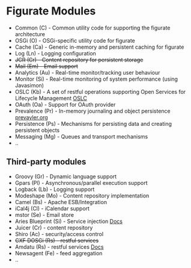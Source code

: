 Figurate Modules
================

* Common (C) - Common utility code for supporting the figurate architecture
* OSGi (O) - OSGi-specific utility code for figurate
* Cache (Ca) - Generic in-memory and persistent caching for figurate
* Log (Ln) - Logging configuration
* ~~JCR (Cr) - Content repository for persistent storage~~
* ~~Mail (Em) - Email support~~
* Analytics (Au) - Real-time monitor/tracking user behaviour
* Monitor (Si) - Real-time monitoring of system performance (using Javasimon)
* OSLC (Kb) - A set of restful operations supporting Open Services for Lifecycle Management [OSLC](http://open-services.net/uploads/resources/OSLC_Primer_-_Learning_the_concepts_of_OSLC.pdf)
* OAuth (Oa) - Support for OAuth provider
* Prevalence (Pr) - In-memory journaling and object persistence [prevayler.org](http://prevayler.org)
* Persistence (Ps) - Mechanisms for persisting data and creating persistent objects
* Messaging (Mg) - Queues and transport mechanisms
* ..

Third-party modules
-------------------

* Groovy (Gr) - Dynamic language support
* Gpars (Pl) - Asynchronous/parallel execution support
* Logback (Lb) - Logging support
* Modeshape (Mo) - Content repository implementation
* Camel (Bs) - Apache ESB/Integration
* iCal4j (Cl) - iCalendar support
* mstor (Se) - Email store
* Aries Blueprint (Si) - Service injection [Docs](http://aries.apache.org/modules/blueprintannotation.html)
* Juicer (Cr) - content repository
* Shiro (Ac) - security/access control
* ~~CXF DOSGi (Rs) - restful services~~
* Amdatu (Rs) - restful services [Docs](http://www.amdatu.org/components/web.html)
* Newsagent (Fe) - feed aggregation
* ..
